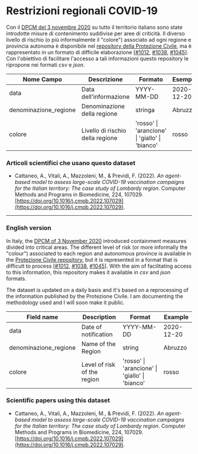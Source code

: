 # Restrizioni regionali COVID-19

Con il [DPCM del 3 novembre 2020](http://www.governo.it/it/articolo/dpcm-del-3-novembre-le-misure-suddivise-aree-di-criticit/15628) su tutto il territorio italiano sono state introdotte misure di contenimento suddivise per aree di criticità. 
Il diverso livello di rischio (o più informalmente il "colore") associato ad ogni regione e provincia autonoma è disponibile nel 
[repository della Protezione Civile](https://github.com/pcm-dpc/COVID-19), ma è rappresentato in un formato di difficile elaborazione [[#1012](https://github.com/pcm-dpc/COVID-19/issues/1012), [#1038](https://github.com/pcm-dpc/COVID-19/issues/1038), [#1045](https://github.com/pcm-dpc/COVID-19/issues/1045)].
Con l'obiettivo di facilitare l'accesso a tali informazioni questo repository le ripropone nei formati *csv* e *json*. 

| Nome Campo                | Descrizione                      | Formato                                        | Esempio    |
|---------------------------|----------------------------------|------------------------------------------------|------------|
| data                      | Data dell'informazione           | YYYY-MM-DD                                     | 2020-12-20 |
| denominazione_regione     | Denominazione della regione      | stringa                                        | Abruzzo    |
| colore                    | Livello di rischio della regione | 'rosso' \| 'arancione' \| 'giallo' \| 'bianco' | rosso      |


### Articoli scientifici che usano questo dataset

- Cattaneo, A., Vitali, A., Mazzoleni, M., & Previdi, F. (2022). *An agent-based model to assess large-scale COVID-19 vaccination campaigns for the Italian territory: The case study of Lombardy region*. Computer Methods and Programs in Biomedicine, 224, 107029. [https://doi.org/10.1016/j.cmpb.2022.107029](https://doi.org/10.1016/j.cmpb.2022.107029).


---

### English version

In Italy, the [DPCM of 3 November 2020](http://www.governo.it/it/articolo/dpcm-del-3-novembre-le-misure-suddivise-aree-di-criticit/15628) 
introduced containment measures divided into critical areas. 
The different level of risk (or more informally the "colour") associated to each region and autonomous province is available in the 
[Protezione Civile repository](https://github.com/pcm-dpc/COVID-19), but it is represented in a format that is difficult to process [[#1012](https://github.com/pcm-dpc/COVID-19/issues/1012), [#1038](https://github.com/pcm-dpc/COVID-19/issues/1038), [#1045](https://github.com/pcm-dpc/COVID-19/issues/1045)].
With the aim of facilitating access to this information, this repository makes it available in *csv* and *json* formats.

The dataset is updated on a daily basis and it's based on a reprocessing of the information published by the Protezione Civile. 
I am documenting the methodology used and I will soon make it public.

| Field name                | Description                      | Format                                         | Example    |
|---------------------------|----------------------------------|------------------------------------------------|------------|
| data                      | Date of notification             | YYYY-MM-DD                                     | 2020-12-20 |
| denominazione_regione     | Name of the Region               | string                                         | Abruzzo    |
| colore                    | Level of risk of the region      | 'rosso' \| 'arancione' \| 'giallo' \| 'bianco' | rosso      |


### Scientific papers using this dataset

- Cattaneo, A., Vitali, A., Mazzoleni, M., & Previdi, F. (2022). *An agent-based model to assess large-scale COVID-19 vaccination campaigns for the Italian territory: The case study of Lombardy region*. Computer Methods and Programs in Biomedicine, 224, 107029. [https://doi.org/10.1016/j.cmpb.2022.107029](https://doi.org/10.1016/j.cmpb.2022.107029).


